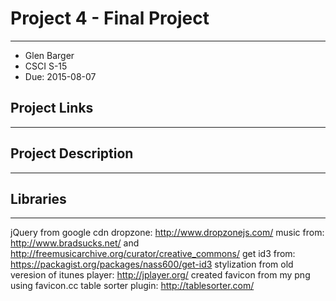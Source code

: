 # Project 4 - Final Project
****************************
- Glen Barger
- CSCI S-15
- Due: 2015-08-07

## Project Links
****************

## Project Description
***********************

## Libraries
************
jQuery from google cdn
dropzone: http://www.dropzonejs.com/
music from: http://www.bradsucks.net/ and http://freemusicarchive.org/curator/creative_commons/
get id3 from: https://packagist.org/packages/nass600/get-id3
stylization from old veresion of itunes
player: http://jplayer.org/
created favicon from my png using favicon.cc
table sorter plugin: http://tablesorter.com/
